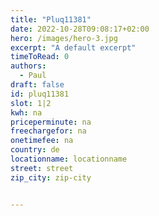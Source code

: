 ```yaml
---
title: "Pluq11381"
date: 2022-10-28T09:08:17+02:00
hero: /images/hero-3.jpg
excerpt: "A default excerpt"
timeToRead: 0
authors:
  - Paul
draft: false
id: pluq11381
slot: 1|2
kwh: na
priceperminute: na
freechargefor: na
onetimefee: na
country: de
locationname: locationname
street: street
zip_city: zip-city


---
```

